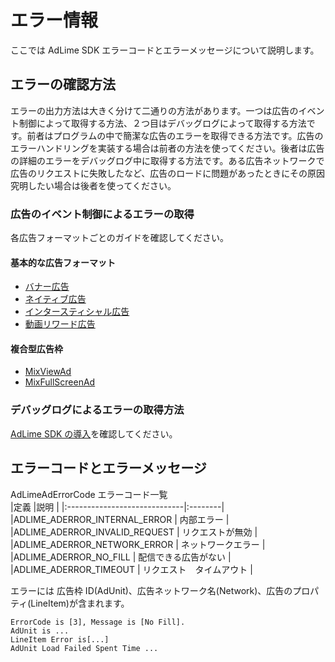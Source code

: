 # エラー情報

ここでは AdLime SDK エラーコードとエラーメッセージについて説明します。

## エラーの確認方法

エラーの出力方法は大きく分けて二通りの方法があります。一つは広告のイベント制御によって取得する方法、２つ目はデバッグログによって取得する方法です。前者はプログラムの中で簡潔な広告のエラーを取得できる方法です。広告のエラーハンドリングを実装する場合は前者の方法を使ってください。後者は広告の詳細のエラーをデバッグログ中に取得する方法です。ある広告ネットワークで広告のリクエストに失敗したなど、広告のロードに問題があったときにその原因究明したい場合は後者を使ってください。

### 広告のイベント制御によるエラーの取得

各広告フォーマットごとのガイドを確認してください。

#### 基本的な広告フォーマット

- [バナー広告](./banner.md#広告イベント)
- [ネイティブ広告](./native.md#広告イベント)
- [インタースティシャル広告](./Interstitial.md#広告イベント)
- [動画リワード広告](./rewarded.md#広告イベント)

#### 複合型広告枠
- [MixViewAd](./mixviewad.md#広告イベント)
- [MixFullScreenAd](./mixfullscreenad.md#広告イベント)

### デバッグログによるエラーの取得方法

[AdLime SDK の導入](./init.md#初期化)を確認してください。


## エラーコードとエラーメッセージ

AdLimeAdErrorCode エラーコード一覧  
|定義                           |説明    |
|:-----------------------------|:--------|
|ADLIME_ADERROR_INTERNAL_ERROR  | 内部エラー |
|ADLIME_ADERROR_INVALID_REQUEST | リクエストが無効 |
|ADLIME_ADERROR_NETWORK_ERROR   | ネットワークエラー |
|ADLIME_ADERROR_NO_FILL         | 配信できる広告がない    |
|ADLIME_ADERROR_TIMEOUT         | リクエスト　タイムアウト |

エラーには 広告枠 ID(AdUnit)、広告ネットワーク名(Network)、広告のプロパティ(LineItem)が含まれます。

```
ErrorCode is [3], Message is [No Fill].
AdUnit is ...
LineItem Error is[...]
AdUnit Load Failed Spent Time ...
```

